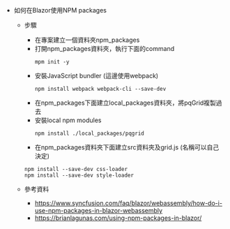+ 如何在Blazor使用NPM packages
    - 步驟
        - 在專案建立一個資料夾npm_packages
        - 打開npm_packages資料夾，執行下面的command
          ```
          mpm init -y
          ```
        - 安裝JavaScript bundler (這邊使用webpack)
          ```
          npm install webpack webpack-cli --save-dev
          ```
        - 在npm_packages下面建立local_packages資料夾，將pqGrid複製過去
        - 安裝local npm modules
          ```
          npm install ./local_packages/pqgrid
          ```
        - 在npm_packages資料夾下面建立src資料夾及grid.js (名稱可以自己決定)

        ```
        npm install --save-dev css-loader
        npm install --save-dev style-loader
        ```

    - 參考資料
        - https://www.syncfusion.com/faq/blazor/webassembly/how-do-i-use-npm-packages-in-blazor-webassembly
        - https://brianlagunas.com/using-npm-packages-in-blazor/
